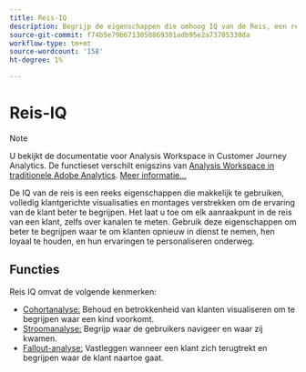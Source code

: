 ```yaml
---
title: Reis-IQ
description: Begrijp de eigenschappen die omhoog IQ van de Reis, een reeks eigenschappen vormen die deel van Adobe Analytics uitmaken.
source-git-commit: f74b5e79b6713050869301adb95e2a73705330da
workflow-type: tm+mt
source-wordcount: '158'
ht-degree: 1%

---
```



# Reis-IQ

>[!NOTE]
>
>U bekijkt de documentatie voor Analysis Workspace in Customer Journey Analytics. De functieset verschilt enigszins van [Analysis Workspace in traditionele Adobe Analytics](https://experienceleague.adobe.com/docs/analytics/analyze/analysis-workspace/home.html). [Meer informatie...](/help/getting-started/cja-aa.md)

De IQ van de reis is een reeks eigenschappen die makkelijk te gebruiken, volledig klantgerichte visualisaties en montages verstrekken om de ervaring van de klant beter te begrijpen. Het laat u toe om elk aanraakpunt in de reis van een klant, zelfs over kanalen te meten. Gebruik deze eigenschappen om beter te begrijpen waar te om klanten opnieuw in dienst te nemen, hen loyaal te houden, en hun ervaringen te personaliseren onderweg.

## Functies

Reis IQ omvat de volgende kenmerken:

* [Cohortanalyse:](visualizations/cohort-table/cohort-analysis.md) Behoud en betrokkenheid van klanten visualiseren om te begrijpen waar een kind voorkomt.
* [Stroomanalyse:](visualizations/c-flow/flow.md) Begrijp waar de gebruikers navigeer en waar zij kwamen.
* [Fallout-analyse:](visualizations/fallout/fallout-flow.md) Vastleggen wanneer een klant zich terugtrekt en begrijpen waar de klant naartoe gaat.

